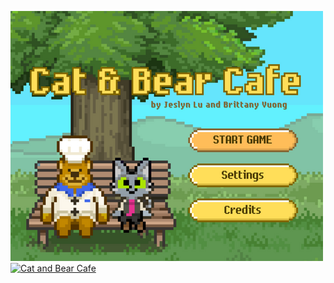 ![Game Intro](src/main/resources/images/gameIntro.png)
[![Cat and Bear Cafe](https://img.youtube.com/vi/EQ1OAXI9--8/0.jpg)](https://www.youtube.com/shorts/EQ1OAXI9--8)
